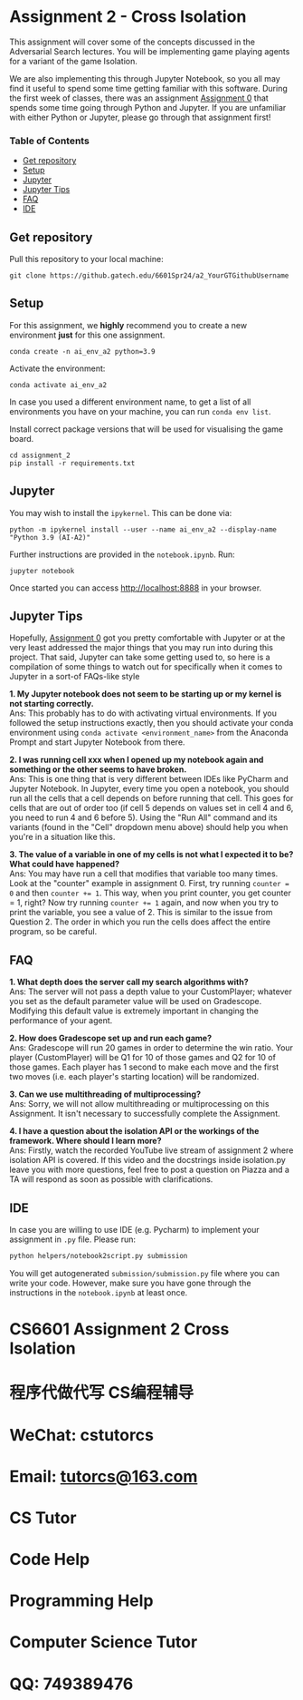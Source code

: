 # Assignment 2 - Cross Isolation

This assignment will cover some of the concepts discussed in the Adversarial Search lectures. You will be implementing game playing agents for a variant of the game Isolation.

We are also implementing this through Jupyter Notebook, so you all may find it useful to spend some time getting familiar with this software. During the first week of classes, there was an assignment [Assignment 0](https://github.gatech.edu/omscs6601/assignment_0/) that spends some time going through Python and Jupyter. If you are unfamiliar with either Python or Jupyter, please go through that assignment first!

### Table of Contents
- [Get repository](#repo)
- [Setup](#setup)
- [Jupyter](#jupyter)
- [Jupyter Tips](#jupyter-tips)
- [FAQ](#faq)
- [IDE](#IDE)

<a name="repo"/></a>
## Get repository

Pull this repository to your local machine:

```
git clone https://github.gatech.edu/6601Spr24/a2_YourGTGithubUsername
```

<a name="setup"/></a>
## Setup

For this assignment, we **highly** recommend you to create a new environment **just** for this one assignment. 

```
conda create -n ai_env_a2 python=3.9
```

Activate the environment:
```
conda activate ai_env_a2
```

In case you used a different environment name, to get a list of all environments you have on your machine, you can run `conda env list`.

Install correct package versions that will be used for visualising the game board.

```
cd assignment_2
pip install -r requirements.txt
```

<a name="jupyter"/></a>
## Jupyter

You may wish to install the `ipykernel`. This can be done via:

```
python -m ipykernel install --user --name ai_env_a2 --display-name "Python 3.9 (AI-A2)"
```

Further instructions are provided in the `notebook.ipynb`. Run:

```
jupyter notebook
```

Once started you can access [http://localhost:8888](http://localhost:8888/) in your browser.

<a name="jupyter-tips"/></a>
## Jupyter Tips

Hopefully, [Assignment 0](https://github.gatech.edu/omscs6601/assignment_0/) got you pretty comfortable with Jupyter or at the very least addressed the major things that you may run into during this project. That said, Jupyter can take some getting used to, so here is a compilation of some things to watch out for specifically when it comes to Jupyter in a sort-of FAQs-like style

**1. My Jupyter notebook does not seem to be starting up or my kernel is not starting correctly.**<br />
Ans: This probably has to do with activating virtual environments. If you followed the setup instructions exactly, then you should activate your conda environment using `conda activate <environment_name>` from the Anaconda Prompt and start Jupyter Notebook from there.

**2. I was running cell xxx when I opened up my notebook again and something or the other seems to have broken.**<br />
Ans: This is one thing that is very different between IDEs like PyCharm and Jupyter Notebook. In Jupyter, every time you open a notebook, you should run all the cells that a cell depends on before running that cell. This goes for cells that are out of order too (if cell 5 depends on values set in cell 4 and 6, you need to run 4 and 6 before 5). Using the "Run All" command and its variants (found in the "Cell" dropdown menu above) should help you when you're in a situation like this.

**3. The value of a variable in one of my cells is not what I expected it to be? What could have happened?** <br />
Ans: You may have run a cell that modifies that variable too many times. Look at the "counter" example in assignment 0. First, try running `counter = 0` and then `counter += 1`. This way, when you print counter, you get counter = 1, right? Now try running `counter += 1` again, and now when you try to print the variable, you see a value of 2. This is similar to the issue from Question 2. The order in which you run the cells does affect the entire program, so be careful.

<a name="faq"/></a>
## FAQ
**1. What depth does the server call my search algorithms with?**<br />
Ans: The server will not pass a depth value to your CustomPlayer; whatever you set as the default parameter value will be used on Gradescope. Modifying this default value is extremely important in changing the performance of your agent.

**2. How does Gradescope set up and run each game?**<br />
Ans: Gradescope will run 20 games in order to determine the win ratio. Your player (CustomPlayer) will be Q1 for 10 of those games and Q2 for 10 of those games. Each player has 1 second to make each move and the first two moves (i.e. each player's starting location) will be randomized.

**3. Can we use multithreading of multiprocessing?**<br />
Ans: Sorry, we will not allow multithreading or multiprocessing on this Assignment. It isn't necessary to successfully complete the Assignment.

**4. I have a question about the isolation API or the workings of the framework. Where should I learn more?**<br />
Ans: Firstly, watch the recorded YouTube live stream of assignment 2 where isolation API is covered. If this video and the docstrings inside isolation.py leave you with more questions, feel free to post a question on Piazza and a TA will respond as soon as possible with clarifications.

<a name="IDE"/></a>
## IDE 

In case you are willing to use IDE (e.g. Pycharm) to implement your assignment in `.py` file. Please run:

```bash
python helpers/notebook2script.py submission
```

You will get autogenerated `submission/submission.py` file where you can write your code. However, make sure you have gone through the instructions in the `notebook.ipynb` at least once.
# CS6601 Assignment 2 Cross Isolation

# 程序代做代写 CS编程辅导

# WeChat: cstutorcs

# Email: tutorcs@163.com

# CS Tutor

# Code Help

# Programming Help

# Computer Science Tutor

# QQ: 749389476
